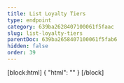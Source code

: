 ```yaml
---
title: List Loyalty Tiers
type: endpoint
category: 639ba2628407100061f5faac
slug: list-loyalty-tiers
parentDoc: 639ba2658407100061f5fab6
hidden: false
order: 39
---
```

[block:html]
{
  "html": "<style>\n.LanguagePicker-divider { \n  display: none; }\n  \n[title=\"Toggle library\"] { \n  display: none; }\n</style>"
}
[/block]